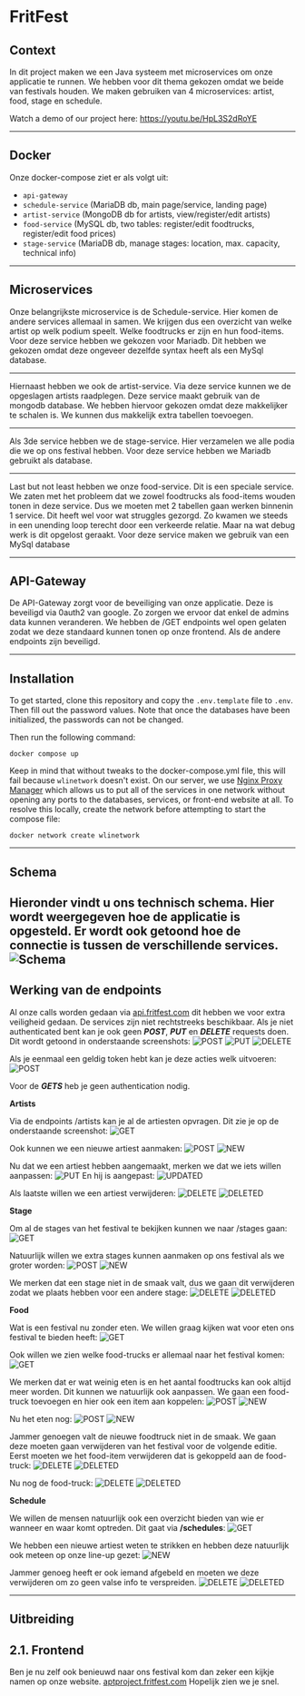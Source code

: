 # FritFest
## Context
In dit project maken we een Java systeem met microservices om onze applicatie te runnen. We hebben voor dit thema gekozen omdat we beide van festivals houden.
We maken gebruiken van 4 microservices: artist, food, stage en schedule. 

Watch a demo of our project here: https://youtu.be/HpL3S2dRoYE

---
## Docker
Onze docker-compose ziet er als volgt uit:

- `api-gateway`
- `schedule-service` (MariaDB db, main page/service, landing page)
- `artist-service` (MongoDB db for artists, view/register/edit artists)
- `food-service` (MySQL db, two tables: register/edit foodtrucks, register/edit food prices)
- `stage-service` (MariaDB db, manage stages: location, max. capacity, technical info)

---
## Microservices
Onze belangrijkste microservice is de Schedule-service. Hier komen de andere services allemaal in samen. We krijgen dus een overzicht van welke artist op welk podium speelt. Welke foodtrucks er zijn en hun food-items.
Voor deze service hebben we gekozen voor Mariadb. Dit hebben we gekozen omdat deze ongeveer dezelfde syntax heeft als een MySql database.

---
Hiernaast hebben we ook de artist-service. Via deze service kunnen we de opgeslagen artists raadplegen. Deze service maakt gebruik van de mongodb database.
We hebben hiervoor gekozen omdat deze makkelijker te schalen is. We kunnen dus makkelijk extra tabellen toevoegen.

---
Als 3de service hebben we de stage-service. Hier verzamelen we alle podia die we op ons festival hebben. Voor deze service hebben we Mariadb gebruikt als database.

---
Last but not least hebben we onze food-service. Dit is een speciale service. We zaten met het probleem dat we zowel foodtrucks als food-items wouden tonen in deze service. Dus we moeten met 2 tabellen gaan werken binnenin 1 service.
Dit heeft wel voor wat struggles gezorgd. Zo kwamen we steeds in een unending loop terecht door een verkeerde relatie. Maar na wat debug werk is dit opgelost geraakt.
Voor deze service maken we gebruik van een MySql database

---
## API-Gateway
De API-Gateway zorgt voor de beveiliging van onze applicatie. Deze is beveiligd via 0auth2 van google. Zo zorgen we ervoor dat enkel de admins data kunnen veranderen.
We hebben de /GET endpoints wel open gelaten zodat we deze standaard kunnen tonen op onze frontend. Als de andere endpoints zijn beveiligd.

---
## Installation
To get started, clone this repository and copy the `.env.template` file to `.env`. Then fill out the password values. Note that once the databases have been initialized, the passwords can not be changed.

Then run the following command:
```
docker compose up
```

Keep in mind that without tweaks to the docker-compose.yml file, this will fail because `wlinetwork` doesn't exist. On our server, we use [Nginx Proxy Manager](https://nginxproxymanager.com/) which allows us to put all of the services in one network without opening any ports to the databases, services, or front-end website at all. To resolve this locally, create the network before attempting to start the compose file:
```
docker network create wlinetwork
```

--- 
## Schema
Hieronder vindt u ons technisch schema. Hier wordt weergegeven hoe de applicatie is opgesteld.
Er wordt ook getoond hoe de connectie is tussen de verschillende services.
![Schema](assets/FristFest.png)
---

## Werking van de endpoints
Al onze calls worden gedaan via [api.fritfest.com](https://api.fritfest.com) dit hebben we voor extra veiligheid gedaan. De services zijn niet rechtstreeks beschikbaar.
Als je niet authenticated bent kan je ook geen _**POST**_, _**PUT**_ en **_DELETE_** requests doen. Dit wordt getoond in onderstaande screenshots:
![POST](assets/forbiddenPOST.png)
![PUT](assets/putNOACCESS.png)
![DELETE](assets/deleteNOACCESS.png)

Als je eenmaal een geldig token hebt kan je deze acties welk uitvoeren:
![POST](assets/succesPOST.png)

Voor de **_GETS_** heb je geen authentication nodig.

**Artists**  

Via de endpoints /artists kan je al de artiesten opvragen. Dit zie je op de onderstaande screenshot:
![GET](assets/artistsGET.png)

Ook kunnen we een nieuwe artiest aanmaken:
![POST](assets/artistPOST.png)
![NEW](assets/artistNEW.png)

Nu dat we een artiest hebben aangemaakt, merken we dat we iets willen aanpassen:
![PUT](assets/artistPUT.png)
En hij is aangepast:
![UPDATED](assets/artistUPDATED.png)

Als laatste willen we een artiest verwijderen:
![DELETE](assets/artistDELETE.png)
![DELETED](assets/artistDELETED.png)  

**Stage**  

Om al de stages van het festival te bekijken kunnen we naar /stages gaan:
![GET](assets/stagesGET.png)

Natuurlijk willen we extra stages kunnen aanmaken op ons festival als we groter worden:
![POST](assets/stagePOST.png)
![NEW](assets/stageNEW.png)

We merken dat een stage niet in de smaak valt, dus we gaan dit verwijderen zodat we plaats hebben voor een andere stage:
![DELETE](assets/stageDELETE.png)
![DELETED](assets/stageDELETED.png)

**Food**

Wat is een festival nu zonder eten. We willen graag kijken wat voor eten ons festival te bieden heeft:
![GET](assets/fooditemsGET.png)

Ook willen we zien welke food-trucks er allemaal naar het festival komen:
![GET](assets/foodtrucksGET.png)

We merken dat er wat weinig eten is en het aantal foodtrucks kan ook altijd meer worden. Dit kunnen we natuurlijk ook aanpassen. 
We gaan een food-truck toevoegen en hier ook een item aan koppelen:
![POST](assets/foodtruckPOST.png)
![NEW](assets/foodtruckNEW.png)

Nu het eten nog:
![POST](assets/fooditemPOST.png)
![NEW](assets/fooditemNEW.png)

Jammer genoegen valt de nieuwe foodtruck niet in de smaak. We gaan deze moeten gaan verwijderen van het festival voor de volgende editie. Eerst moeten we het food-item verwijderen dat is gekoppeld aan de food-truck:
![DELETE](assets/fooditemDELETE.png)
![DELETED](assets/fooditemDELETED.png)

Nu nog de food-truck:
![DELETE](assets/foodtruckDELETE.png)
![DELETED](assets/foodtruckDELETED.png)  

**Schedule**  

We willen de mensen natuurlijk ook een overzicht bieden van wie er wanneer en waar komt optreden. Dit gaat via __/schedules__:
![GET](assets/schedulesGET.png)

We hebben een nieuwe artiest weten te strikken en hebben deze natuurlijk ook meteen op onze line-up gezet:
![NEW](assets/scheduleNEW.png)

Jammer genoeg heeft er ook iemand afgebeld en moeten we deze verwijderen om zo geen valse info te verspreiden.
![DELETE](assets/scheduleDELETE.png)
![DELETED](assets/scheduleDELETED.png)

---
## Uitbreiding

2.1. Frontend
---
Ben je nu zelf ook benieuwd naar ons festival kom dan zeker een kijkje namen op onze website.
[aptproject.fritfest.com](https://aptproject.fritfest.com/)
Hopelijk zien we je snel. 




